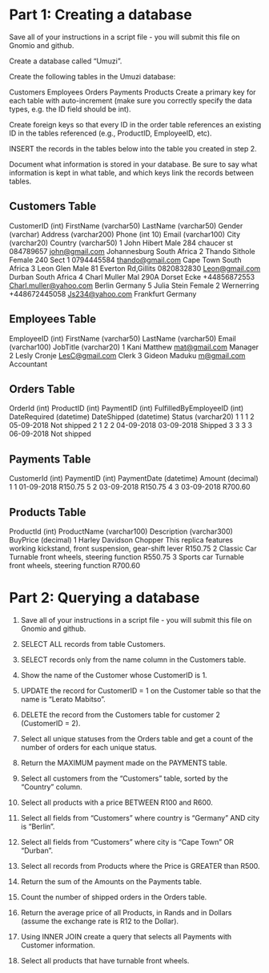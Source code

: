 # Part 1: Creating a database
Save all of your instructions in a script file - you will submit this file on Gnomio and github.

Create a database called “Umuzi”.

Create the following tables in the Umuzi database:

Customers
Employees
Orders
Payments
Products
Create a primary key for each table with auto-increment (make sure you correctly specify the data types, e.g. the ID field should be int).

Create foreign keys so that every ID in the order table references an existing ID in the tables referenced (e.g., ProductID, EmployeeID, etc).

INSERT the records in the tables below into the table you created in step 2.

Document what information is stored in your database. Be sure to say what information is kept in what table, and which keys link the records between tables.

## Customers Table
CustomerID (int)	FirstName (varchar50)	LastName (varchar50)	Gender (varchar)	Address (varchar200)	Phone (int 10)	Email (varchar100)	City (varchar20)	Country (varchar50)
1	John	Hibert	Male	284 chaucer st	084789657	john@gmail.com	Johannesburg	South Africa
2	Thando	Sithole	Female	240 Sect 1	0794445584	thando@gmail.com	Cape Town	South Africa
3	Leon	Glen	Male	81 Everton Rd,Gillits	0820832830	Leon@gmail.com	Durban	South Africa
4	Charl	Muller	Mal	290A Dorset Ecke	+44856872553	Charl.muller@yahoo.com	Berlin	Germany
5	Julia	Stein	Female	2 Wernerring	+448672445058	Js234@yahoo.com	Frankfurt	Germany
## Employees Table
EmployeeID (int)	FirstName (varchar50)	LastName (varchar50)	Email (varchar100)	JobTitle (varchar20)
1	Kani	Matthew	mat@gmail.com	Manager
2	Lesly	Cronje	LesC@gmail.com	Clerk
3	Gideon	Maduku	m@gmail.com	Accountant
## Orders Table
OrderId (int)	ProductID (int)	PaymentID (int)	FulfilledByEmployeeID (int)	DateRequired (datetime)	DateShipped (datetime)	Status (varchar20)
1	1	1	2	05-09-2018		Not shipped
2	1	2	2	04-09-2018	03-09-2018	Shipped
3	3	3	3	06-09-2018		Not shipped
## Payments Table
CustomerId (int)	PaymentID (int)	PaymentDate (datetime)	Amount (decimal)
1	1	01-09-2018	R150.75
5	2	03-09-2018	R150.75
4	3	03-09-2018	R700.60
## Products Table
ProductId (int)	ProductName (varchar100)	Description (varchar300)	BuyPrice (decimal)
1	Harley Davidson Chopper	This replica features working kickstand, front suspension, gear-shift lever	R150.75
2	Classic Car	Turnable front wheels, steering function	R550.75
3	Sports car	Turnable front wheels, steering function	R700.60
# Part 2: Querying a database
1. Save all of your instructions in a script file - you will submit this file on Gnomio and github.

2. SELECT ALL records from table Customers.

3. SELECT records only from the name column in the Customers table.

4. Show the name of the Customer whose CustomerID is 1.

5. UPDATE the record for CustomerID = 1 on the Customer table so that the name is “Lerato Mabitso”.

6. DELETE the record from the Customers table for customer 2 (CustomerID = 2).

7. Select all unique statuses from the Orders table and get a count of the number of orders for each unique status.

8. Return the MAXIMUM payment made on the PAYMENTS table.

9. Select all customers from the “Customers” table, sorted by the “Country” column.

10. Select all products with a price BETWEEN R100 and R600.

11. Select all fields from “Customers” where country is “Germany” AND city is “Berlin”.

12. Select all fields from “Customers” where city is “Cape Town” OR “Durban”.

13. Select all records from Products where the Price is GREATER than R500.

14. Return the sum of the Amounts on the Payments table.

15. Count the number of shipped orders in the Orders table.

16. Return the average price of all Products, in Rands and in Dollars (assume the exchange rate is R12 to the Dollar).

17. Using INNER JOIN create a query that selects all Payments with Customer information.

18. Select all products that have turnable front wheels.
